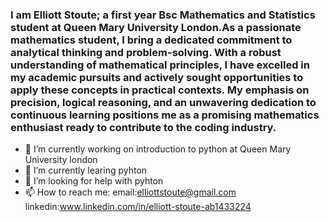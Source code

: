 ### I am Elliott Stoute; a first year Bsc Mathematics and Statistics student at Queen Mary University London.As a passionate mathematics student, I bring a dedicated commitment to analytical thinking and problem-solving. With a robust understanding of mathematical principles, I have excelled in my academic pursuits and actively sought opportunities to apply these concepts in practical contexts. My emphasis on precision, logical reasoning, and an unwavering dedication to continuous learning positions me as a promising mathematics enthusiast ready to contribute to the coding industry.

- 🔭 I’m currently working on introduction to python at Queen Mary University london
- 🌱 I’m currently learing pyhton
- 🤔 I’m looking for help with pyhton
- 📫 How to reach me: email:elliottstoute@gmail.com  linkedin:www.linkedin.com/in/elliott-stoute-ab1433224
